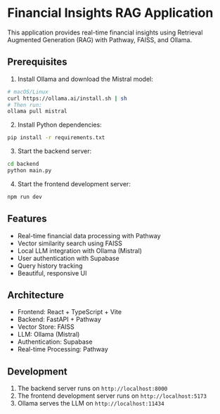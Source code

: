 # Financial Insights RAG Application

This application provides real-time financial insights using Retrieval Augmented Generation (RAG) with Pathway, FAISS, and Ollama.

## Prerequisites

1. Install Ollama and download the Mistral model:
```bash
# macOS/Linux
curl https://ollama.ai/install.sh | sh
# Then run:
ollama pull mistral
```

2. Install Python dependencies:
```bash
pip install -r requirements.txt
```

3. Start the backend server:
```bash
cd backend
python main.py
```

4. Start the frontend development server:
```bash
npm run dev
```

## Features

- Real-time financial data processing with Pathway
- Vector similarity search using FAISS
- Local LLM integration with Ollama (Mistral)
- User authentication with Supabase
- Query history tracking
- Beautiful, responsive UI

## Architecture

- Frontend: React + TypeScript + Vite
- Backend: FastAPI + Pathway
- Vector Store: FAISS
- LLM: Ollama (Mistral)
- Authentication: Supabase
- Real-time Processing: Pathway

## Development

1. The backend server runs on `http://localhost:8000`
2. The frontend development server runs on `http://localhost:5173`
3. Ollama serves the LLM on `http://localhost:11434`
